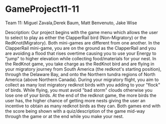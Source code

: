 # GameProject11-11
Team 11: Miguel Zavala,Derek Baum, Matt Benvenuto, Jake Wise

Description: Our project begins with the game menu which allows the user to select to play as either the ClapperRail bird (Non-Migratory) or the RedKnot(Migratory). Both mini-games are different from one another. In the ClapperRail mini-game, you are on the ground as the ClapperRail and you are avoiding a flood that rises overtime causing you to use your Energy to "jump" to higher elevation while collecting food/materials for your nest. In the RedKnot game, you take charge as the RedKnot bird and are flying in your migratory journey from South America (the redknot's starting position), through the Delaware Bay, and onto the Northern tundra regions of North America (above Northern Canada). During your migratory flight, you aim to collect as many lost migratory redknot birds with you adding to your "flock" of birds. While flying, you must avoid "bad storm" clouds otherwise you lose one of your birds. At the end of the redknot game, the more birds the user has, the higher chance of getting more nests giving the user an incentive to obtain as many redknot birds as they can. Both games end with the score being shown with a quiz/description of the game mid-way through the game or at the end while you make your nest.